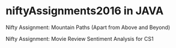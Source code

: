 # niftyAssignments2016 in JAVA
Nifty Assignment: Mountain Paths (Apart from Above and Beyond)

Nifty Assignment: Movie Review Sentiment Analysis for CS1
